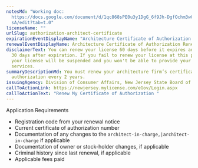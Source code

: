 ```yaml
---
notesMd: "Working doc:
  https://docs.google.com/document/d/1qc868sPE0u3y1DgG_6f9Jh-DgfOchm3wGEhmP5utr\
  sA/edit?tab=t.0"
licenseName: ""
urlSlug: authorization-architect-certificate
expirationEventDisplayName: "Architecture Certificate of Authorization Expiration "
renewalEventDisplayName: Architecture Certificate of Authorization Renewal Deadline
disclaimerText: You can renew your license 60 days before it expires and up to
  30 days after expiration. If you fail to renew your license at this point,
  your license will be suspended and you won't be able to provide your licensed
  services.
summaryDescriptionMd: You must renew your architecture firm’s certificate of
  authorization every 2 years.
issuingAgency: Division of Consumer Affairs, New Jersey State Board of Architects
callToActionLink: https://newjersey.mylicense.com/eGov/Login.aspx
callToActionText: "Renew My Certificate of Authorization "
---
```

Application Requirements

* Registration code from your renewal notice
* Current certificate of authorization number
* Documentation of any changes to the `architect-in-charge,|architect-in-charge` if applicable
* Documentation of owner or stock-holder changes, if applicable
* Criminal history since last renewal, if applicable
* Applicable fees paid
